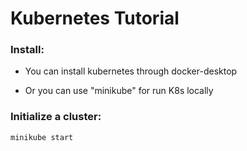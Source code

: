 # Kubernetes Tutorial

### Install:

- You can install kubernetes through docker-desktop

- Or you can use "minikube" for run K8s locally

### Initialize a cluster:

```bash
minikube start
```


